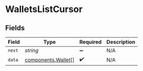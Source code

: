 # WalletsListCursor


## Fields

| Field                                                    | Type                                                     | Required                                                 | Description                                              |
| -------------------------------------------------------- | -------------------------------------------------------- | -------------------------------------------------------- | -------------------------------------------------------- |
| `next`                                                   | *string*                                                 | :heavy_minus_sign:                                       | N/A                                                      |
| `data`                                                   | [components.Wallet](../../models/components/wallet.md)[] | :heavy_check_mark:                                       | N/A                                                      |